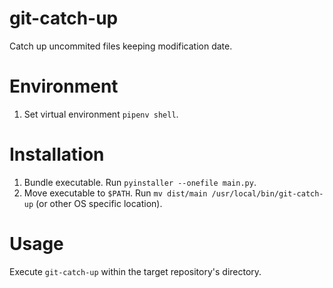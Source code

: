 # git-catch-up

Catch up uncommited files keeping modification date.

# Environment

1. Set virtual environment `pipenv shell`.

# Installation

1. Bundle executable. Run `pyinstaller --onefile main.py`.
2. Move executable to `$PATH`. Run `mv dist/main /usr/local/bin/git-catch-up` (or other OS specific location).

# Usage

Execute `git-catch-up` within the target repository's directory.
